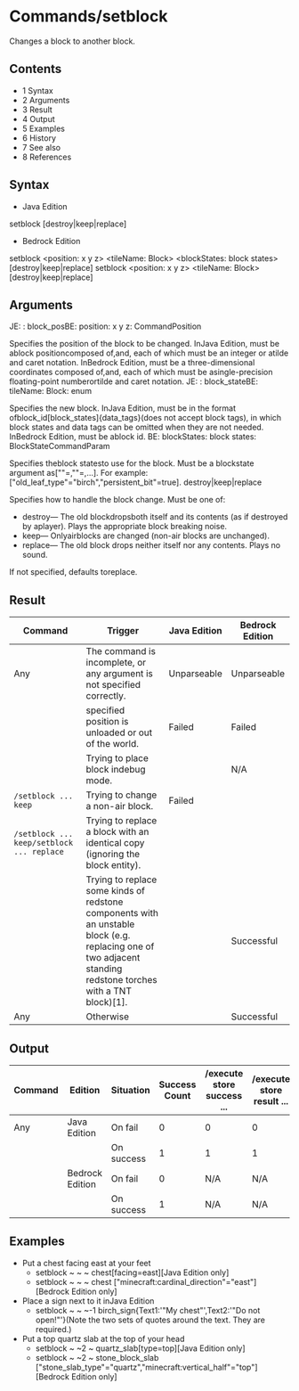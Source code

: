 # Commands/setblock
Changes a block to another block.

## Contents
- 1 Syntax
- 2 Arguments
- 3 Result
- 4 Output
- 5 Examples
- 6 History
- 7 See also
- 8 References

## Syntax
- Java Edition

setblock <pos> <block> [destroy|keep|replace]
- Bedrock Edition

setblock <position: x y z> <tileName: Block> <blockStates: block states> [destroy|keep|replace]
setblock <position: x y z> <tileName: Block> [destroy|keep|replace]
## Arguments
JE: <pos>: block_posBE: position: x y z: CommandPosition

Specifies the position of the block to be changed.
InJava Edition, must be ablock positioncomposed of<X>,<Y>and<Z>, each of which must be an integer or atilde and caret notation. InBedrock Edition, must be a three-dimensional coordinates composed of<X>,<Y>and<Z>, each of which must be asingle-precision floating-point numberortilde and caret notation.
JE: <block>: block_stateBE: tileName: Block: enum

Specifies the new block.
InJava Edition, must be in the format ofblock_id[block_states]{data_tags}(does not accept block tags), in which block states and data tags can be omitted when they are not needed. InBedrock Edition, must be ablock id.
BE: blockStates: block states: BlockStateCommandParam

Specifies theblock statesto use for the block.
Must be a blockstate argument as["<state1>"=<value1>,"<state2>"=<value2>,...]. For example:["old_leaf_type"="birch","persistent_bit"=true].
destroy|keep|replace

Specifies how to handle the block change. Must be one of:
- destroy— The old blockdropsboth itself and its contents (as if destroyed by aplayer). Plays the appropriate block breaking noise.
- keep— Onlyairblocks are changed (non-air blocks are unchanged).
- replace— The old block drops neither itself nor any contents. Plays no sound.

If not specified, defaults toreplace.
## Result








| Command                                   | Trigger                                                                                                                                                        | Java Edition | Bedrock Edition |
|-------------------------------------------|----------------------------------------------------------------------------------------------------------------------------------------------------------------|--------------|-----------------|
| Any                                       | The command is incomplete, or any argument is not specified correctly.                                                                                         | Unparseable  | Unparseable     |
|                                           | specified position is unloaded or out of the world.                                                                                                            | Failed       | Failed          |
|                                           | Trying to place block indebug mode.                                                                                                                            |              | N/A             |
| `/setblock ... keep`                      | Trying to change a non-air block.                                                                                                                              | Failed       |                 |
| `/setblock ... keep/setblock ... replace` | Trying to replace a block with an identical copy (ignoring the block entity).                                                                                  |              |                 |
|                                           | Trying to replace some kinds of redstone components with an unstable block (e.g. replacing one of two adjacent standing redstone torches with a TNT block)[1]. |              | Successful      |
| Any                                       | Otherwise                                                                                                                                                      |              | Successful      |

## Output





| Command | Edition         | Situation  | Success Count | /execute store success ... | /execute store result ... |
|---------|-----------------|------------|---------------|----------------------------|---------------------------|
| Any     | Java Edition    | On fail    | 0             | 0                          | 0                         |
|         |                 | On success | 1             | 1                          | 1                         |
|         | Bedrock Edition | On fail    | 0             | N/A                        | N/A                       |
|         |                 | On success | 1             | N/A                        | N/A                       |

## Examples
- Put a chest facing east at your feet
	- setblock ~ ~ ~ chest[facing=east]‌[Java Edition  only]
	- setblock ~ ~ ~ chest ["minecraft:cardinal_direction"="east"]‌[Bedrock Edition  only]
- Place a sign next to it inJava Edition
	- setblock ~ ~ ~-1 birch_sign{Text1:'"My chest"',Text2:'"Do not open!"'}(Note the two sets of quotes around the text. They are required.)
- Put a top quartz slab at the top of your head
	- setblock ~ ~2 ~ quartz_slab[type=top]‌[Java Edition  only]
	- setblock ~ ~2 ~ stone_block_slab ["stone_slab_type"="quartz","minecraft:vertical_half"="top"]‌[Bedrock Edition  only]


